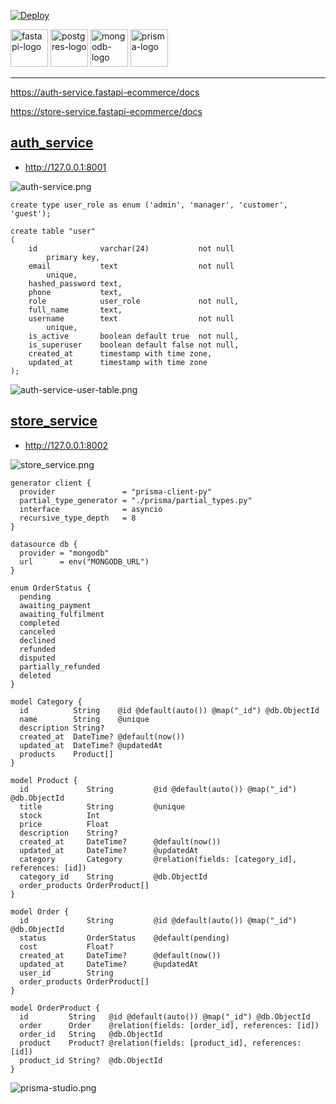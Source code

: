 [![Deploy](https://github.com/coolworld2049/fastapi-ecommerce/actions/workflows/deploy.yml/badge.svg?branch=master)](https://github.com/coolworld2049/fastapi-ecommerce/actions/workflows/deploy.yml)

<div>
<img src="assets/fastapi-logo.png" alt="fastapi-logo" height="60" /> 
<img src="assets/postgres.png" alt="postgres-logo" height="60" /> 
<img src="assets/mongodb-logo.png" alt="mongodb-logo" height="60" />
<img src="assets/prisma-logo.png" alt="prisma-logo" height="60" />
</div>

---

https://auth-service.fastapi-ecommerce/docs

https://store-service.fastapi-ecommerce/docs

## [auth_service](auth_service)

- http://127.0.0.1:8001

![auth-service.png](assets%2Fauth-service.png)

```postgresql
create type user_role as enum ('admin', 'manager', 'customer', 'guest');

create table "user"
(
    id              varchar(24)           not null
        primary key,
    email           text                  not null
        unique,
    hashed_password text,
    phone           text,
    role            user_role             not null,
    full_name       text,
    username        text                  not null
        unique,
    is_active       boolean default true  not null,
    is_superuser    boolean default false not null,
    created_at      timestamp with time zone,
    updated_at      timestamp with time zone
);
```

![auth-service-user-table.png](assets%2Fauth-service-user-table.png)

## [store_service](store_service)

- http://127.0.0.1:8002

![store_service.png](assets%2Fstore_service.png)

```prisma
generator client {
  provider               = "prisma-client-py"
  partial_type_generator = "./prisma/partial_types.py"
  interface              = asyncio
  recursive_type_depth   = 8
}

datasource db {
  provider = "mongodb"
  url      = env("MONGODB_URL")
}

enum OrderStatus {
  pending
  awaiting_payment
  awaiting_fulfilment
  completed
  canceled
  declined
  refunded
  disputed
  partially_refunded
  deleted
}

model Category {
  id          String    @id @default(auto()) @map("_id") @db.ObjectId
  name        String    @unique
  description String?   
  created_at  DateTime? @default(now())
  updated_at  DateTime? @updatedAt
  products    Product[] 
}

model Product {
  id             String         @id @default(auto()) @map("_id") @db.ObjectId
  title          String         @unique
  stock          Int            
  price          Float          
  description    String?        
  created_at     DateTime?      @default(now())
  updated_at     DateTime?      @updatedAt
  category       Category       @relation(fields: [category_id], references: [id])
  category_id    String         @db.ObjectId
  order_products OrderProduct[] 
}

model Order {
  id             String         @id @default(auto()) @map("_id") @db.ObjectId
  status         OrderStatus    @default(pending)
  cost           Float?         
  created_at     DateTime?      @default(now())
  updated_at     DateTime?      @updatedAt
  user_id        String         
  order_products OrderProduct[] 
}

model OrderProduct {
  id         String   @id @default(auto()) @map("_id") @db.ObjectId
  order      Order    @relation(fields: [order_id], references: [id])
  order_id   String   @db.ObjectId
  product    Product? @relation(fields: [product_id], references: [id])
  product_id String?  @db.ObjectId
}
```

![prisma-studio.png](assets%2Fprisma-studio.png)
